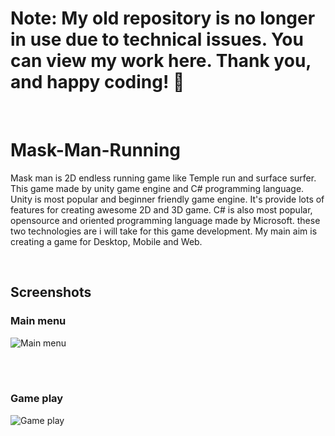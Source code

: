 # Note: My old repository is no longer in use due to technical issues. You can view my work here. Thank you, and happy coding! 🚀
<br>

# Mask-Man-Running

Mask man is 2D endless running game like Temple run and surface surfer. This game made by unity game engine and C# programming language. Unity is most popular and beginner friendly game engine. It's provide lots of features for creating awesome 2D and 3D game. C# is also most popular, opensource and oriented programming language made by Microsoft. these two technologies are i will take for this game development. My main aim is creating a game for Desktop, Mobile and Web.

<br>


## Screenshots
### Main menu
![Main menu](https://ezhildev.github.io/Mask-Man-Running/screenshot-img/Menuscr.png)

<br>
<br>

### Game play
![Game play](https://ezhildev.github.io/Mask-Man-Running/screenshot-img/Gameplayscr.png)

